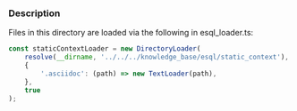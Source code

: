 ### Description

Files in this directory are loaded via the following in esql_loader.ts:

```ts
const staticContextLoader = new DirectoryLoader(
    resolve(__dirname, '../../../knowledge_base/esql/static_context'),
    {
        '.asciidoc': (path) => new TextLoader(path),
    },
    true
);
```